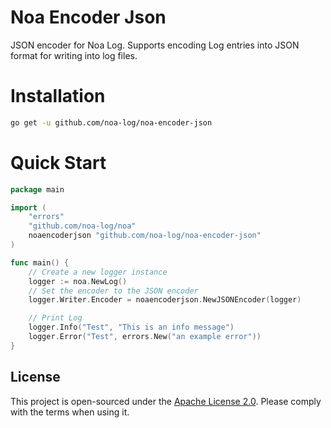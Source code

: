 # Noa Encoder Json
JSON encoder for Noa Log. Supports encoding Log entries into JSON format for writing into log files.

# Installation
```bash
go get -u github.com/noa-log/noa-encoder-json
```

# Quick Start
```go
package main

import (
    "errors"
    "github.com/noa-log/noa"
    noaencoderjson "github.com/noa-log/noa-encoder-json"
)

func main() {
    // Create a new logger instance
    logger := noa.NewLog()
    // Set the encoder to the JSON encoder
    logger.Writer.Encoder = noaencoderjson.NewJSONEncoder(logger)

    // Print Log
    logger.Info("Test", "This is an info message")
    logger.Error("Test", errors.New("an example error"))
}
```

## License
This project is open-sourced under the [Apache License 2.0](https://www.apache.org/licenses/LICENSE-2.0). Please comply with the terms when using it.